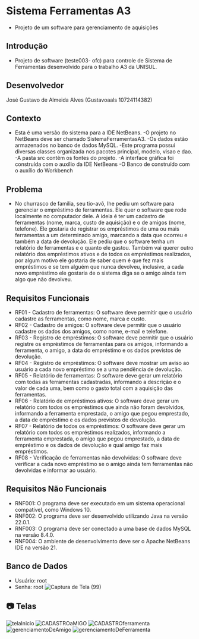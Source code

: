 # Sistema Ferramentas A3
- Projeto de um software para gerenciamento de aquisições
## Introdução
- Projeto de software (teste003- ofc) para controle de Sistema de Ferramentas desenvolvido para o trabalho A3 da UNISUL.
## Desenvolvedor
José Gustavo de Almeida Alves (Gustavoaals 10724114382)
## Contexto
- Esta é uma versão do sistema para a IDE NetBeans.
-O projeto no NetBeans deve ser chamado SistemaFerramentasA3.
-Os dados estão armazenados no banco de dados MySQL.
-Este programa possui diversas classes organizada nos pacotes principal, modelo, visao e dao.
-A pasta src contêm os fontes do projeto.
-A interface gráfica foi construída com o auxílio da IDE NetBeans
-O Banco de construído com o auxílio do Workbench
## Problema
- No churrasco de família, seu tio-avô, lhe pediu um software para gerenciar o empréstimo de ferramentas. Ele quer o software que rode localmente no computador dele. A ideia é ter um cadastro de ferramentas (nome, marca, custo de aquisição) e o de amigos (nome, telefone). Ele gostaria de registrar os empréstimos de uma ou mais ferramentas a um determinado amigo, marcando a data que ocorreu e também a data de devolução. Ele pediu que o software tenha um relatório de ferramentas e o quanto ele gastou. Também vai querer outro relatório dos empréstimos ativos e de todos os empréstimos realizados, por algum motivo ele gostaria de saber quem é que fez mais empréstimos e se tem alguém que nunca devolveu, inclusive, a cada novo empréstimo ele gostaria de o sistema diga se o amigo ainda tem algo que não devolveu.
## Requisitos Funcionais
- RF01 - Cadastro de ferramentas: O software deve permitir que o usuário cadastre as ferramentas, como nome, marca e custo.
- RF02 - Cadastro de amigos: O software deve permitir que o usuário cadastre os dados dos amigos, como nome, e-mail e telefone.
- RF03 - Registro de empréstimos: O software deve permitir que o usuário registre os empréstimos de ferramentas para os amigos, informando a ferramenta, o amigo, a data do empréstimo e os dados previstos de devolução.
- RF04 - Registro de empréstimos: O software deve mostrar um aviso ao usuário a cada novo empréstimo se a uma pendência de devolução.
- RF05 - Relatório de ferramentas: O software deve gerar um relatório com todas as ferramentas cadastradas, informando a descrição e o valor de cada uma, bem como o gasto total com a aquisição das ferramentas.
- RF06 - Relatório de empréstimos ativos: O software deve gerar um relatório com todos os empréstimos que ainda não foram devolvidos, informando a ferramenta emprestada, o amigo que pegou emprestado, a data de empréstimo e os dados previstos de devolução.
- RF07 - Relatório de todos os empréstimos: O software deve gerar um relatório com todos os empréstimos realizados, informando a ferramenta emprestada, o amigo que pegou emprestado, a data de empréstimo e os dados de devolução e qual amigo faz mais empréstimos.
- RF08 - Verificação de ferramentas não devolvidas: O software deve verificar a cada novo empréstimo se o amigo ainda tem ferramentas não devolvidas e informar ao usuário.
## Requisitos Não Funcionais
- RNF001: O programa deve ser executado em um sistema operacional compatível, como Windows 10.
- RNF002: O programa deve ser desenvolvido utilizando Java na versão 22.0.1.
- RNF003: O programa deve ser conectado a uma base de dados MySQL na versão 8.4.0.
- RNF004: O ambiente de desenvolvimento deve ser o Apache NetBeans IDE na versão 21.
## Banco de Dados
- Usuário: root
- Senha: root
 ![Captura de Tela (99)](https://github.com/Gustavoaals/SistemaFerramentasA3/assets/160749842/27195e32-3c13-4585-be50-113b9ea51f61)

## 📷 Telas
![telaInicio](https://github.com/Gustavoaals/SistemaFerramentasA3/assets/160749842/f2aef49c-21d3-4f29-aa33-29b319b6716c)
![CADASTROaMIGO](https://github.com/Gustavoaals/SistemaFerramentasA3/assets/160749842/95d05ea6-5c08-418c-8530-2c4aec4a2ba3)
![CADASTROferramenta](https://github.com/Gustavoaals/SistemaFerramentasA3/assets/160749842/d35ba238-56a9-4d28-b14c-cf354ea96ac4)
![gerenciamentoDeAmigo](https://github.com/Gustavoaals/SistemaFerramentasA3/assets/160749842/565d5d2c-efff-4888-bcde-32b98760bc8b)
![gerenciamentoDeFerramenta](https://github.com/Gustavoaals/SistemaFerramentasA3/assets/160749842/e412f303-4b7c-42f2-839d-4922912b40d6)
